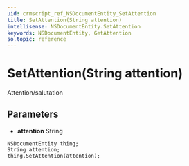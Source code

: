 ```yaml
---
uid: crmscript_ref_NSDocumentEntity_SetAttention
title: SetAttention(String attention)
intellisense: NSDocumentEntity.SetAttention
keywords: NSDocumentEntity, GetAttention
so.topic: reference
---
```


# SetAttention(String attention)

Attention/salutation

## Parameters

* **attention** String

```crmscript
NSDocumentEntity thing;
String attention;
thing.SetAttention(attention);
```

